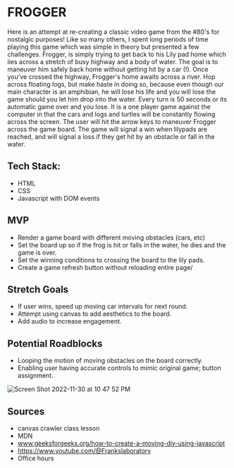 # FROGGER
  Here is an attempt at re-creating a classic video game from the #80's for nostalgic purposes! Like so many others, I spent long periods of time playing this game which was simple in theory but presented a few challenges.
  Frogger, is simply trying to get back to his Lily pad home which lies across a stretch of busy highway and a body of water. The goal is to maneuver him safely back home without getting hit by a car (!). Once you've crossed the highway, Frogger's home awaits across a river.  Hop across floating logs, but make haste in doing so, because even though our main character is an amphibian, he will lose his life and you will lose the game should you let him drop into the water. Every turn is 50 seconds or its automatic game over and you lose.
 It is a one player game against the computer in that the cars and logs and turtles will be constantly flowing across the screen.
The user will hit the arrow keys to maneuver Frogger across the game board.
The game will signal a win when lilypads are reached, and will signal a loss if they get hit by an obstacle or fall in the water.


## Tech Stack: 
* HTML
* CSS
* Javascript with DOM events

 ## MVP 
* Render a game board with different moving obstacles (cars, etc)
* Set the board up so if the frog is hit or falls in the water, he dies and the game is over.
* Set the winning conditions to crossing the board to the lily pads.
* Create a game refresh button without reloading entire page/

## Stretch Goals
* If user wins, speed up moving car intervals for next round.
* Attempt using canvas to add aesthetics to the board.
* Add audio to increase engagement.

## Potential Roadblocks 
* Looping the motion of moving obstacles on the board correctly.
* Enabling user having accurate controls to mimic original game; button assignment. 









![Screen Shot 2022-11-30 at 10 47 52 PM](https://user-images.githubusercontent.com/117604017/204984830-1d289abe-3541-4a8f-8fe3-b07fdb197a7e.png)

## Sources
* canvas crawler class lesson
* MDN
* www.geeksforgeeks.org/how-to-create-a-moving-div-using-javascript
* https://www.youtube.com/@Frankslaboratory
* Office hours 

